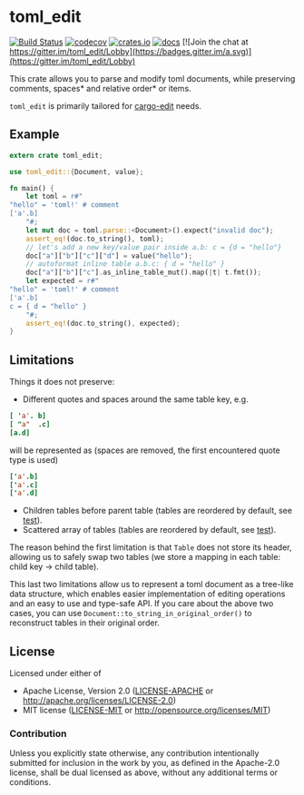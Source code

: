 # toml_edit

[![Build Status](https://github.com/ordian/toml_edit/workflows/build/badge.svg)](https://github.com/ordian/toml_edit/actions)
[![codecov](https://codecov.io/gh/ordian/toml_edit/branch/master/graph/badge.svg)](https://codecov.io/gh/ordian/toml_edit)
[![crates.io](https://img.shields.io/crates/v/toml_edit.svg)](https://crates.io/crates/toml_edit)
[![docs](https://docs.rs/toml_edit/badge.svg)](https://docs.rs/toml_edit)
[![Join the chat at https://gitter.im/toml_edit/Lobby](https://badges.gitter.im/a.svg)](https://gitter.im/toml_edit/Lobby)


This crate allows you to parse and modify toml
documents, while preserving comments, spaces* and
relative order* or items.

`toml_edit` is primarily tailored for [cargo-edit](https://github.com/killercup/cargo-edit/) needs.

## Example

```rust
extern crate toml_edit;

use toml_edit::{Document, value};

fn main() {
    let toml = r#"
"hello" = 'toml!' # comment
['a'.b]
    "#;
    let mut doc = toml.parse::<Document>().expect("invalid doc");
    assert_eq!(doc.to_string(), toml);
    // let's add a new key/value pair inside a.b: c = {d = "hello"}
    doc["a"]["b"]["c"]["d"] = value("hello");
    // autoformat inline table a.b.c: { d = "hello" }
    doc["a"]["b"]["c"].as_inline_table_mut().map(|t| t.fmt());
    let expected = r#"
"hello" = 'toml!' # comment
['a'.b]
c = { d = "hello" }
    "#;
    assert_eq!(doc.to_string(), expected);
}
```

## Limitations

Things it does not preserve:
* Different quotes and spaces around the same table key, e.g.
```toml
[ 'a'. b]
[ "a"  .c]
[a.d]
``` 
will be represented as (spaces are removed, the first encountered quote type is used)
```toml
['a'.b]
['a'.c]
['a'.d]
``` 
* Children tables before parent table (tables are reordered by default, see [test]).
* Scattered array of tables (tables are reordered by default, see [test]).

The reason behind the first limitation is that `Table` does not store its header, 
allowing us to safely swap two tables (we store a mapping in each table: child key -> child table).

This last two limitations allow us to represent a toml document as a tree-like data structure, 
which enables easier implementation of editing operations 
and an easy to use and type-safe API. If you care about the above two cases, you
can use `Document::to_string_in_original_order()` to reconstruct tables in their
original order.

## License

Licensed under either of

- Apache License, Version 2.0 ([LICENSE-APACHE](LICENSE-APACHE) or http://apache.org/licenses/LICENSE-2.0)
- MIT license ([LICENSE-MIT](LICENSE-MIT) or http://opensource.org/licenses/MIT)

### Contribution

Unless you explicitly state otherwise, any contribution intentionally submitted for inclusion in the work by you, as defined in the Apache-2.0 license, shall be dual licensed as above, without any additional terms or conditions.

[test]: https://github.com/ordian/toml_edit/blob/f09bd5d075fdb7d2ef8d9bb3270a34506c276753/tests/test_valid.rs#L84
